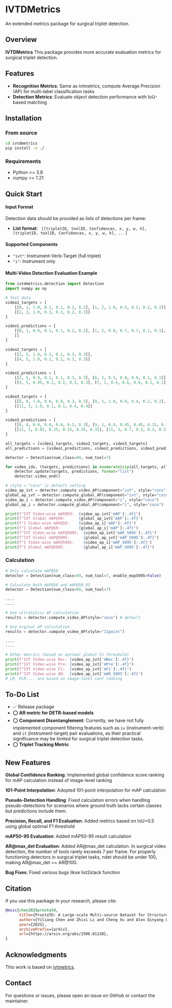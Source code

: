 # IVTDMetrics

An extended metrics package for surgical triplet detection.

## Overview

**IVTDMetrics** This package provides more accurate evaluation metrics for surgical triplet detection.

## Features

- **Recognition Metrics**: Same as ivtmetrics, compute Average Precision (AP) for multi-label classification tasks
- **Detection Metrics**: Evaluate object detection performance with IoU-based matching

## Installation

### From source

```bash
cd ivtdmetrics
pip install -e ./
```

### Requirements

- Python >= 3.6
- numpy >= 1.21

## Quick Start

#### Input Format

Detection data should be provided as lists of detections per frame:
- **List format**: ` [[tripletID, toolID, Confidences, x, y, w, h], [tripletID, toolID, Confidences, x, y, w, h], ...]`

#### Supported Components

- `"ivt"`: Instrument-Verb-Target (full triplet)
- `"i"`: Instrument only

#### Multi-Video Detection Evaluation Example

```python
from ivtdmetrics.detection import Detection
import numpy as np

# Test data
video1_targets = [
    [[0, 1, 1.0, 0.1, 0.1, 0.2, 0.2], [1, 2, 1.0, 0.5, 0.5, 0.2, 0.2]],
    [[2, 3, 1.0, 0.3, 0.3, 0.2, 0.2]]
]

video1_predictions = [
    [[0, 1, 0.9, 0.1, 0.1, 0.2, 0.2], [1, 2, 0.8, 0.7, 0.7, 0.1, 0.1], [3, 4, 0.7, 0.8, 0.8, 0.1, 0.1]],
    []
]

video2_targets = [
    [[2, 5, 1.0, 0.1, 0.1, 0.3, 0.3]],
    [[4, 5, 1.0, 0.2, 0.2, 0.3, 0.3]]
]

video2_predictions = [
    [[2, 5, 0.9, 0.1, 0.1, 0.3, 0.3], [6, 2, 0.5, 0.8, 0.8, 0.1, 0.1]],
    [[4, 5, 0.95, 0.2, 0.2, 0.3, 0.3], [7, 1, 0.4, 0.6, 0.6, 0.1, 0.1]]
]

video3_targets = [
    [[8, 0, 1.0, 0.0, 0.0, 0.3, 0.3], [9, 1, 1.0, 0.4, 0.4, 0.2, 0.2], [10, 2, 1.0, 0.7, 0.7, 0.2, 0.2]],
    [[11, 3, 1.0, 0.1, 0.1, 0.4, 0.4]]
]

video3_predictions = [
    [[8, 0, 0.9, 0.0, 0.0, 0.3, 0.3], [9, 1, 0.8, 0.45, 0.45, 0.15, 0.15], [12, 4, 0.6, 0.8, 0.8, 0.1, 0.1]],
    [[11, 3, 0.85, 0.15, 0.15, 0.35, 0.35], [11, 3, 0.7, 0.2, 0.2, 0.3, 0.3]]
]

all_targets = [video1_targets, video2_targets, video3_targets]
all_predictions = [video1_predictions, video2_predictions, video3_predictions]

detector = Detection(num_class=89, num_tool=7)

for video_idx, (targets, predictions) in enumerate(zip(all_targets, all_predictions)):
    detector.update(targets, predictions, format="list")
    detector.video_end()

# style = "coco" is default setting
video_ap_ivt = detector.compute_video_AP(component="ivt", style="coco")
global_ap_ivt = detector.compute_global_AP(component="ivt", style="coco")
video_ap_i = detector.compute_video_AP(component="i", style="coco")
global_ap_i = detector.compute_global_AP(component="i", style="coco")

print(f"IVT Video-wise mAP@50:  {video_ap_ivt['mAP']:.4f}")
print(f"IVT Global mAP@50:      {global_ap_ivt['mAP']:.4f}")
print(f"I Video-wise mAP@50:    {video_ap_i['mAP']:.4f}")
print(f"I Global mAP@50:        {global_ap_i['mAP']:.4f}") 
print(f"IVT Video-wise mAP@5095:  {video_ap_ivt['mAP_5095']:.4f}")
print(f"IVT Global mAP@5095:      {global_ap_ivt['mAP_5095']:.4f}")
print(f"I Video-wise mAP@5095:    {video_ap_i['mAP_5095']:.4f}")
print(f"I Global mAP@5095:        {global_ap_i['mAP_5095']:.4f}") 
```
### Calculation ###

```python
# Only calculate mAP@50
detector = Detection(num_class=89, num_tool=7, enable_map5095=False)

# Calculate both mAP@50 and mAP@50_95
detector = Detection(num_class=89, num_tool=7)

....
....

# Use ultralytics AP calculation
results = detector.compute_video_AP(style="coco") # default

# Use orginal AP calculation
results = detector.compute_video_AP(style="11point")

....
....

# Other metrics (based on optimal global F1 threshold)
print(f"IVT Video-wise Rec: {video_ap_ivt['mRec']:.4f}") 
print(f"IVT Video-wise Pre: {video_ap_ivt['mPre']:.4f}")
print(f"IVT Video-wise F1:  {video_ap_ivt['mF1']:.4f}") 
print(f"IVT Video-wise AR:  {video_ap_ivt['mAR_5095']:.4f}") 
# LM, PLM.... are based on image-level conf ranking
```

## To-Do List
- ✅ Release package
- ⭕️ **AR metric for DETR-based models** 
- ⭕️ **Component Disentanglement**: Currently, we have not fully implemented component filtering features such as `iv` (instrument-verb) and `it` (instrument-target) pair evaluations, as their practical significance may be limited for surgical triplet detection tasks.
- ⭕️ **Triplet Tracking Metric** 

## New Features
**Global Confidence Ranking**: Implemented global confidence score ranking for mAP calculation instead of image-level ranking

**101-Point Interpolation**: Adopted 101-point interpolation for mAP calculation

**Pseudo-Detection Handling**: Fixed calculation errors when handling pseudo-detections for scenarios where ground truth lacks certain classes but predictions include them.

**Precision, Recall, and F1 Evaluation**: Added metrics based on IoU=0.5 using global optimal F1 threshold

**mAP50-95 Evaluation**: Added mAP50-95 result calculation

**AR@max_det Evaluation**: Added AR@max_det calculation. In surgical video detection, the number of tools rarely exceeds 7 per frame. For properly functioning detectors in surgical triplet tasks, ndet should be under 100, making AR@max_det == AR@100.

**Bug Fixes**: Fixed various bugs likse list2stack function

## Citation

If you use this package in your research, please cite:

```bibtex
@misc{chen2025prostatd,
      title={ProstaTD: A Large-scale Multi-source Dataset for Structured Surgical Triplet Detection}, 
      author={Yiliang Chen and Zhixi Li and Cheng Xu and Alex Qinyang Liu and Xuemiao Xu and Jeremy Yuen-Chun Teoh and Shengfeng He and Jing Qin},
      year={2025},
      archivePrefix={arXiv},
      url={https://arxiv.org/abs/2506.01130}, 
}
```

## Acknowledgments

This work is based on [ivtmetrics](https://github.com/CAMMA-public/ivtmetrics).

## Contact

For questions or issues, please open an issue on GitHub or contact the maintainer. 

